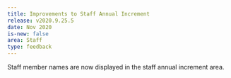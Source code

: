 ```yaml
---
title: Improvements to Staff Annual Increment
release: v2020.9.25.5
date: Nov 2020
is-new: false
area: Staff
type: feedback
---
```


Staff member names are now displayed in the staff annual increment area.

